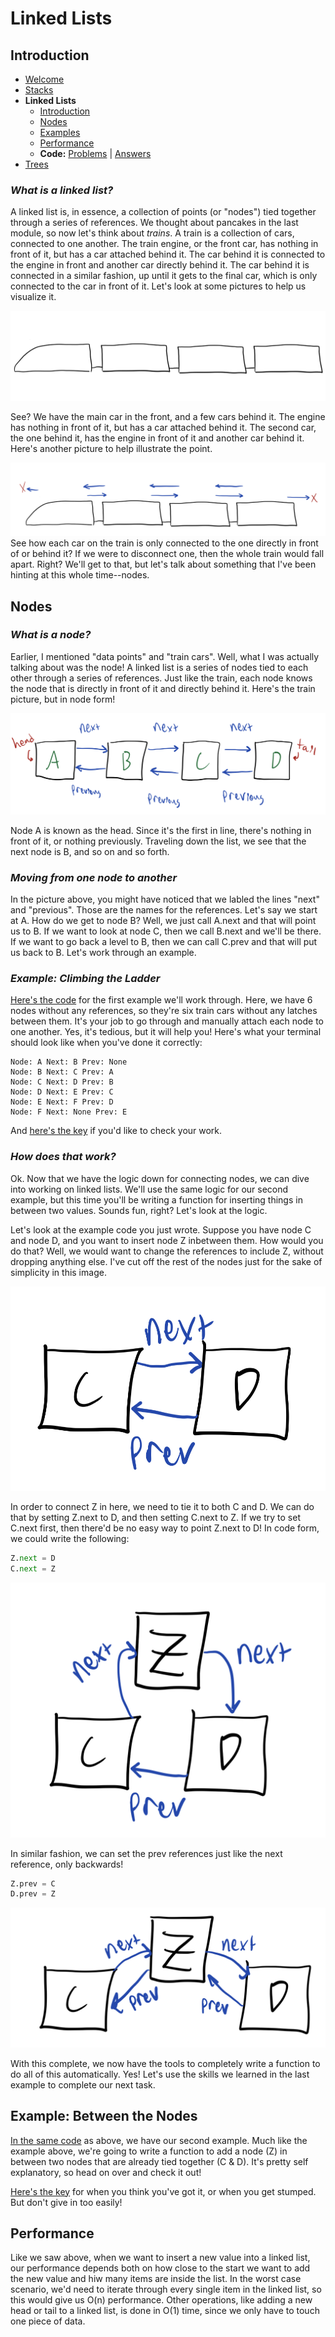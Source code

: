 # **Linked Lists**

## <a name="intro"></a>Introduction
* [Welcome](welcome.md)
* [Stacks](01-stack.md)
* **Linked Lists**
  * [Introduction](#intro)
  * [Nodes](#nodes)
  * [Examples](#examples)
  * [Performance](#performance)
  * **Code:** [Problems](02-linkedlist.py) | [Answers](examples/02-example.py)
* [Trees](03-tree.md)


### ***What is a linked list?***
A linked list is, in essence, a collection of points (or "nodes") tied together through a series of references. We thought about pancakes in the last module, so now let's think about *trains*. A train is a collection of cars, connected to one another. The train engine, or the front car, has nothing in front of it, but has a car attached behind it. The car behind it is connected to the engine in front and another car directly behind it. The car behind it is connected in a similar fashion, up until it gets to the final car, which is only connected to the car in front of it. Let's look at some pictures to help us visualize it. 

![choo choo](pictures/02-train-01.png)

See? We have the main car in the front, and a few cars behind it. The engine has nothing in front of it, but has a car attached behind it. The second car, the one behind it, has the engine in front of it and another car behind it. Here's another picture to help illustrate the point.

![choo 2 electric boogaloo](pictures/02-train-02.png)
See how each car on the train is only connected to the one directly in front of or behind it? If we were to disconnect one, then the whole train would fall apart. Right? We'll get to that, but let's talk about something that I've been hinting at this whole time--nodes.

## <a name="nodes"></a>Nodes
### ***What is a node?***
Earlier, I mentioned "data points" and "train cars". Well, what I was actually talking about was the node! A linked list is a series of nodes tied to each other through a series of references. Just like the train, each node knows the node that is directly in front of it and directly behind it. Here's the train picture, but in node form!

![oh node](pictures/02-node-01.png)

Node A is known as the head. Since it's the first in line, there's nothing in front of it, or nothing previously. Traveling down the list, we see that the next node is B, and so on and so forth. 

### ***Moving from one node to another***
In the picture above, you might have noticed that we labled the lines "next" and "previous". Those are the names for the references. Let's say we start at A. How do we get to node B? Well, we just call A.next and that will point us to B. If we want to look at node C, then we call B.next and we'll be there. If we want to go back a level to B, then we can call C.prev and that will put us back to B. Let's work through an example. 

### ***Example: Climbing the Ladder***
[Here's the code](02-linkedlist.py) for the first example we'll work through. Here, we have 6 nodes without any references, so they're six train cars without any latches between them. It's your job to go through and manually attach each node to one another. Yes, it's tedious, but it will help you! Here's what your terminal should look like when you've done it correctly:

    Node: A Next: B Prev: None
    Node: B Next: C Prev: A
    Node: C Next: D Prev: B
    Node: D Next: E Prev: C
    Node: E Next: F Prev: D
    Node: F Next: None Prev: E
 And [here's the key](examples/02-example.py) if you'd like to check your work. 


### ***How does that work?***
Ok. Now that we have the logic down for connecting nodes, we can dive into working on linked lists. We'll use the same logic for our second example, but this time you'll be writing a function for inserting things in between two values. Sounds fun, right? Let's look at the logic. 

Let's look at the example code you just wrote. Suppose you have node C and node D, and you want to insert node Z inbetween them. How would you do that? Well, we would want to change the references to include Z, without dropping anything else. I've cut off the rest of the nodes just for the sake of simplicity in this image.

![oh node, there's more?](pictures/02-node-02.png)

In order to connect Z in here, we need to tie it to both C and D. We can do that by setting Z.next to D, and then setting C.next to Z. If we try to set C.next first, then there'd be no easy way to point Z.next to D! In code form, we could write the following:

```python
Z.next = D
C.next = Z
```

![In comes Z](pictures/02-node-03.png)

In similar fashion, we can set the prev references just like the next reference, only backwards!

```python
Z.prev = C
D.prev = Z
```

![assimilation complete](pictures/02-node-04.png)

With this complete, we now have the tools to completely write a function to do all of this automatically. Yes! Let's use the skills we learned in the last example to complete our next task.


## <a name="examples"></a> Example: Between the Nodes

[In the same code](02-linkedlist.py) as above, we have our second example. Much like the example above, we're going to write a function to add a node (Z) in between two nodes that are already tied together (C & D). It's pretty self explanatory, so head on over and check it out!

[Here's the key](examples/02-example.py) for when you think you've got it, or when you get stumped. But don't give in too easily!

## <a name="performance"></a> Performance

Like we saw above, when we want to insert a new value into a linked list, our performance depends both on how close to the start we want to add the new value and hiw many items are inside the list. In the worst case scenario, we'd need to iterate through every single item in the linked list, so this would give us O(n) performance. Other operations, like adding a new head or tail to a linked list, is done in O(1) time, since we only have to touch one piece of data.